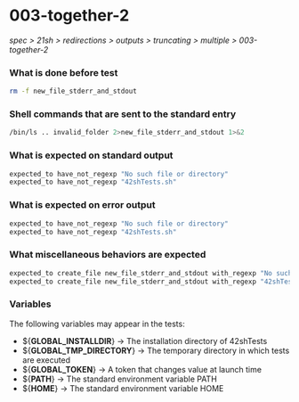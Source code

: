 # 003-together-2

*spec > 21sh > redirections > outputs > truncating > multiple > 003-together-2*

### What is done before test

```bash
rm -f new_file_stderr_and_stdout
```

### Shell commands that are sent to the standard entry

```bash
/bin/ls .. invalid_folder 2>new_file_stderr_and_stdout 1>&2

```

### What is expected on standard output

```bash
expected_to have_not_regexp "No such file or directory"
expected_to have_not_regexp "42shTests.sh"

```

### What is expected on error output

```bash
expected_to have_not_regexp "No such file or directory"
expected_to have_not_regexp "42shTests.sh"

```

### What miscellaneous behaviors are expected

```bash
expected_to create_file new_file_stderr_and_stdout with_regexp "No such file or directory"
expected_to create_file new_file_stderr_and_stdout with_regexp "42shTests.sh"
```

### Variables

The following variables may appear in the tests:

* ${**GLOBAL_INSTALLDIR**} -> The installation directory of 42shTests
* ${**GLOBAL_TMP_DIRECTORY**} -> The temporary directory in which tests are executed
* ${**GLOBAL_TOKEN**} -> A token that changes value at launch time
* ${**PATH**} -> The standard environment variable PATH
* ${**HOME**} -> The standard environment variable HOME
